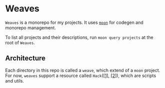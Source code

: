 # Weaves

`Weaves` is a monorepo for my projects. It uses [`moon`](https://github.com/moonrepo/moon) for codegen and monorepo management. 

To list all projects and their descriptions, run `moon query projects` at the root of `Weaves`. 

## Architecture
Each directory in this repo is called a `weave`, which extend of a `moon` project.
For now, `weaves` support a resource called `Hack`([\[1\]](https://github.com/kubernetes/kops/issues/444#issuecomment-246913433), [\[2\]](https://github.com/kubernetes/kubernetes/blob/master/hack/README.md)), which are scripts and utils.

